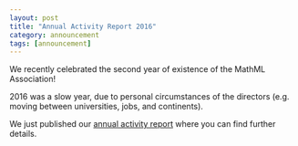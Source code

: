 ```yaml
---
layout: post
title: "Annual Activity Report 2016"
category: announcement
tags: [announcement]
---
```


We recently celebrated the second year of existence of the MathML Association!

2016 was a slow year, due to personal circumstances of the directors (e.g. moving between
universities, jobs, and continents).

We just published our [annual activity report](/reports/2016.html) where you can find
further details.
